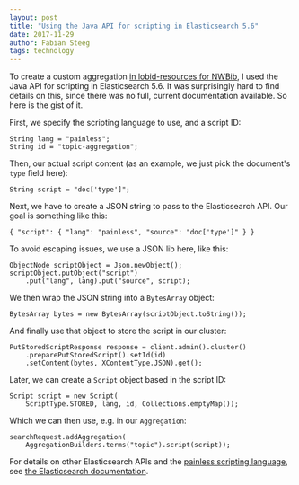 ```yaml
---
layout: post
title: "Using the Java API for scripting in Elasticsearch 5.6"
date: 2017-11-29
author: Fabian Steeg
tags: technology
---
```


To create a custom aggregation [in lobid-resources for NWBib](https://github.com/hbz/lobid-resources/commit/72054407cd25371f58a28de0068a44ce8ada12bd), I used the Java API for scripting in Elasticsearch 5.6. It was surprisingly hard to find details on this, since there was no full, current documentation available. So here is the gist of it.

First, we specify the scripting language to use, and a script ID:

	String lang = "painless";
	String id = "topic-aggregation";

Then, our actual script content (as an example, we just pick the document's `type` field here):

	String script = "doc['type']";

Next, we have to create a JSON string to pass to the Elasticsearch API. Our goal is something like this:

	{ "script": { "lang": "painless", "source": "doc['type']" } }

To avoid escaping issues, we use a JSON lib here, like this:

	ObjectNode scriptObject = Json.newObject();
	scriptObject.putObject("script")
		.put("lang", lang).put("source", script);

We then wrap the JSON string into a `BytesArray` object:

	BytesArray bytes = new BytesArray(scriptObject.toString());

And finally use that object to store the script in our cluster:

	PutStoredScriptResponse response = client.admin().cluster()
		.preparePutStoredScript().setId(id)
		.setContent(bytes, XContentType.JSON).get();

Later, we can create a `Script` object based in the script ID:

	Script script = new Script(
		ScriptType.STORED, lang, id, Collections.emptyMap());

Which we can then use, e.g. in our `Aggregation`:

	searchRequest.addAggregation(
		AggregationBuilders.terms("topic").script(script));

For details on other Elasticsearch APIs and the [painless scripting language](https://www.elastic.co/guide/en/elasticsearch/reference/5.6/modules-scripting-painless.html), see [the Elasticsearch documentation](https://www.elastic.co/guide/en/elasticsearch/reference/5.6/index.html).